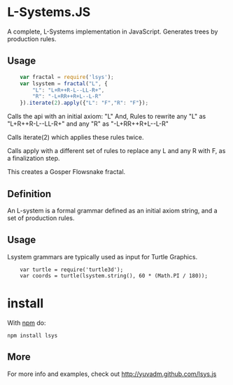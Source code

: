 L-Systems.JS
============

A complete, L-Systems implementation in JavaScript. Generates trees by
production rules.

Usage
-----

```js
    var fractal = require('lsys');
    var lsystem = fractal("L", {
        "L": "L+R++R-L--LL-R+", 
        "R": "-L+RR++R+L--L-R"
    }).iterate(2).apply({"L": "F","R": "F"}); 
```

Calls the api with an initial axiom: "L"
And,
Rules to rewrite any "L" as "L+R++R-L--LL-R+" and any "R" as "-L+RR++R+L--L-R"

Calls iterate(2) which applies these rules twice.

Calls apply with a different set of rules to replace any L and any R with F, as a finalization step.

This creates a Gosper Flowsnake fractal.


Definition
------

An L-system is a formal grammar defined as an initial axiom string, and a set
of production rules.


Usage
-----

Lsystem grammars are typically used as input for Turtle Graphics.

        var turtle = require('turtle3d');
        var coords = turtle(lsystem.string(), 60 * (Math.PI / 180));


# install

With [npm](https://npmjs.org) do:

```
npm install lsys
```


More
----

For more info and examples, check out http://yuvadm.github.com/lsys.js

